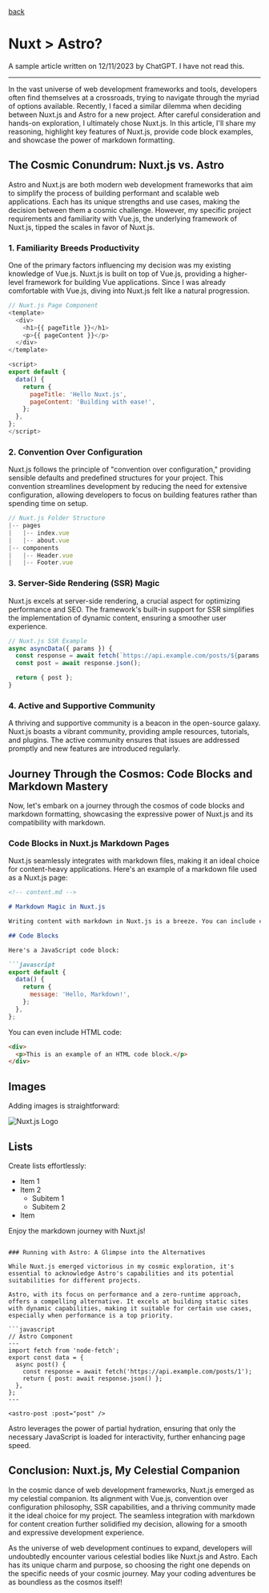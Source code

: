 [back](/)

# Nuxt > Astro?

A sample article written on 12/11/2023 by ChatGPT. I have not read this.

---

In the vast universe of web development frameworks and tools, developers often find themselves at a crossroads, trying to navigate through the myriad of options available. Recently, I faced a similar dilemma when deciding between Nuxt.js and Astro for a new project. After careful consideration and hands-on exploration, I ultimately chose Nuxt.js. In this article, I'll share my reasoning, highlight key features of Nuxt.js, provide code block examples, and showcase the power of markdown formatting.

## The Cosmic Conundrum: Nuxt.js vs. Astro

Astro and Nuxt.js are both modern web development frameworks that aim to simplify the process of building performant and scalable web applications. Each has its unique strengths and use cases, making the decision between them a cosmic challenge. However, my specific project requirements and familiarity with Vue.js, the underlying framework of Nuxt.js, tipped the scales in favor of Nuxt.js.

### 1. Familiarity Breeds Productivity

One of the primary factors influencing my decision was my existing knowledge of Vue.js. Nuxt.js is built on top of Vue.js, providing a higher-level framework for building Vue applications. Since I was already comfortable with Vue.js, diving into Nuxt.js felt like a natural progression.

```javascript
// Nuxt.js Page Component
<template>
  <div>
    <h1>{{ pageTitle }}</h1>
    <p>{{ pageContent }}</p>
  </div>
</template>

<script>
export default {
  data() {
    return {
      pageTitle: 'Hello Nuxt.js',
      pageContent: 'Building with ease!',
    };
  },
};
</script>
```

### 2. Convention Over Configuration

Nuxt.js follows the principle of "convention over configuration," providing sensible defaults and predefined structures for your project. This convention streamlines development by reducing the need for extensive configuration, allowing developers to focus on building features rather than spending time on setup.

```javascript
// Nuxt.js Folder Structure
|-- pages
|   |-- index.vue
|   |-- about.vue
|-- components
|   |-- Header.vue
|   |-- Footer.vue
```

### 3. Server-Side Rendering (SSR) Magic

Nuxt.js excels at server-side rendering, a crucial aspect for optimizing performance and SEO. The framework's built-in support for SSR simplifies the implementation of dynamic content, ensuring a smoother user experience.

```javascript
// Nuxt.js SSR Example
async asyncData({ params }) {
  const response = await fetch(`https://api.example.com/posts/${params.id}`);
  const post = await response.json();

  return { post };
}
```

### 4. Active and Supportive Community

A thriving and supportive community is a beacon in the open-source galaxy. Nuxt.js boasts a vibrant community, providing ample resources, tutorials, and plugins. The active community ensures that issues are addressed promptly and new features are introduced regularly.

## Journey Through the Cosmos: Code Blocks and Markdown Mastery

Now, let's embark on a journey through the cosmos of code blocks and markdown formatting, showcasing the expressive power of Nuxt.js and its compatibility with markdown.

### Code Blocks in Nuxt.js Markdown Pages

Nuxt.js seamlessly integrates with markdown files, making it an ideal choice for content-heavy applications. Here's an example of a markdown file used as a Nuxt.js page:

```markdown
<!-- content.md -->

# Markdown Magic in Nuxt.js

Writing content with markdown in Nuxt.js is a breeze. You can include code blocks, images, and more. Let's explore some examples.

## Code Blocks

Here's a JavaScript code block:

```javascript
export default {
  data() {
    return {
      message: 'Hello, Markdown!',
    };
  },
};
```

You can even include HTML code:

```html
<div>
  <p>This is an example of an HTML code block.</p>
</div>
```

## Images

Adding images is straightforward:

![Nuxt.js Logo](/nuxt-logo.png)

## Lists

Create lists effortlessly:

- Item 1
- Item 2
  - Subitem 1
  - Subitem 2
- Item

Enjoy the markdown journey with Nuxt.js!
```

### Running with Astro: A Glimpse into the Alternatives

While Nuxt.js emerged victorious in my cosmic exploration, it's essential to acknowledge Astro's capabilities and its potential suitabilities for different projects.

Astro, with its focus on performance and a zero-runtime approach, offers a compelling alternative. It excels at building static sites with dynamic capabilities, making it suitable for certain use cases, especially when performance is a top priority.

```javascript
// Astro Component
---
import fetch from 'node-fetch';
export const data = {
  async post() {
    const response = await fetch('https://api.example.com/posts/1');
    return { post: await response.json() };
  },
};
---

<astro-post :post="post" />
```

Astro leverages the power of partial hydration, ensuring that only the necessary JavaScript is loaded for interactivity, further enhancing page speed.

## Conclusion: Nuxt.js, My Celestial Companion

In the cosmic dance of web development frameworks, Nuxt.js emerged as my celestial companion. Its alignment with Vue.js, convention over configuration philosophy, SSR capabilities, and a thriving community made it the ideal choice for my project. The seamless integration with markdown for content creation further solidified my decision, allowing for a smooth and expressive development experience.

As the universe of web development continues to expand, developers will undoubtedly encounter various celestial bodies like Nuxt.js and Astro. Each has its unique charm and purpose, so choosing the right one depends on the specific needs of your cosmic journey. May your coding adventures be as boundless as the cosmos itself!